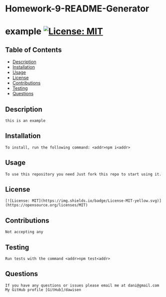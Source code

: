 # Homework-9-README-Generator

  # example [![License: MIT](https://img.shields.io/badge/License-MIT-yellow.svg)](https://opensource.org/licenses/MIT)
  
  ## Table of Contents
   - [Description](#Description)
   - [Installation](#Installation)
   - [Usage](#Usage)
   - [License](#License)
   - [Contributions](#Contributions)
   - [Testing](#Testing)
   - [Questions](#Questions)
   
  ## Description
    this is an example
  ## Installation
    To install, run the following command: <addr>npm i<addr>
  ## Usage
    To use this repository you need Just fork this repo to start using it.
  ## License
    [![License: MIT](https://img.shields.io/badge/License-MIT-yellow.svg)](https://opensource.org/licenses/MIT)
  ## Contributions
    Not accepting any
  ## Testing
    Run tests with the command <addr>npm test<addr>
  ## Questions
    If you have any questions or issues please email me at dani@gmail.com
    My GitHub profile [GitHub]/dawisen
  
